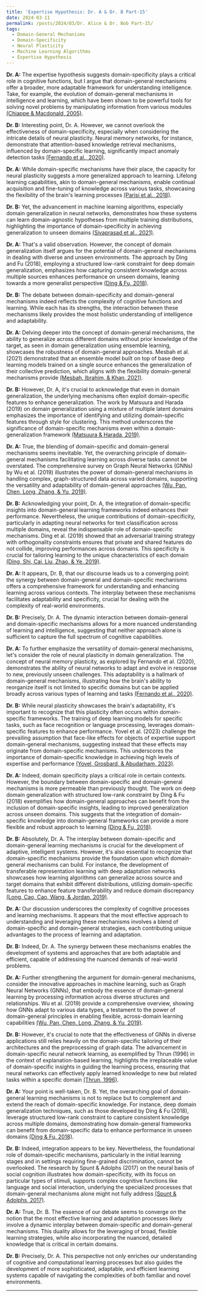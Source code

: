 ```yaml
---
title: 'Expertise Hypothesis: Dr. A & Dr. B Part-15'
date: 2024-03-11
permalink: /posts/2024/03/Dr. Alice & Dr. Bob Part-15/
tags:
  - Domain-General Mechanisms
  - Domain-Specificity
  - Neural Plasticity
  - Machine Learning Algorithms
  - Expertise Hypothesis
---
```


**Dr. A:** The expertise hypothesis suggests domain-specificity plays a critical role in cognitive functions, but I argue that domain-general mechanisms offer a broader, more adaptable framework for understanding intelligence. Take, for example, the evolution of domain-general mechanisms in intelligence and learning, which have been shown to be powerful tools for solving novel problems by manipulating information from various modules [(Chiappe & Macdonald, 2005)](https://consensus.app/papers/evolution-domaingeneral-mechanisms-intelligence-chiappe/f831a6f9e073531fa7363afddef2c747/?utm_source=chatgpt).

**Dr. B:** Interesting point, Dr. A. However, we cannot overlook the effectiveness of domain-specificity, especially when considering the intricate details of neural plasticity. Neural memory networks, for instance, demonstrate that attention-based knowledge retrieval mechanisms, influenced by domain-specific learning, significantly impact anomaly detection tasks [(Fernando et al., 2020)](https://consensus.app/papers/memory-plasticity-anomaly-detection-fernando/a35513c130f1548cab7e8ae528c9c531/?utm_source=chatgpt).

**Dr. A:** While domain-specific mechanisms have their place, the capacity for neural plasticity suggests a more generalized approach to learning. Lifelong learning capabilities, akin to domain-general mechanisms, enable continual acquisition and fine-tuning of knowledge across various tasks, showcasing the flexibility of the brain's learning processes [(Parisi et al., 2018)](https://consensus.app/papers/continual-lifelong-learning-neural-networks-review-parisi/b506e0c6a1105241b7f2d079ea2975d1/?utm_source=chatgpt).

**Dr. B:** Yet, the advancement in machine learning algorithms, especially domain generalization in neural networks, demonstrates how these systems can learn domain-agnostic hypotheses from multiple training distributions, highlighting the importance of domain-specificity in achieving generalization to unseen domains [(Sivaprasad et al., 2021)](https://consensus.app/papers/reappraising-domain-generalization-neural-networks-sivaprasad/3bc143fad7005b57a4259a98a0937890/?utm_source=chatgpt).

**Dr. A:** That's a valid observation. However, the concept of domain generalization itself argues for the potential of domain-general mechanisms in dealing with diverse and unseen environments. The approach by Ding and Fu (2018), employing a structured low-rank constraint for deep domain generalization, emphasizes how capturing consistent knowledge across multiple sources enhances performance on unseen domains, leaning towards a more generalist perspective [(Ding & Fu, 2018)](https://consensus.app/papers/domain-generalization-with-structured-lowrank-ding/1fbb3d34b7215121be36b0b98b8d2d6f/?utm_source=chatgpt).

**Dr. B:** The debate between domain-specificity and domain-general mechanisms indeed reflects the complexity of cognitive functions and learning. While each has its strengths, the interaction between these mechanisms likely provides the most holistic understanding of intelligence and adaptability.

**Dr. A:** Delving deeper into the concept of domain-general mechanisms, the ability to generalize across different domains without prior knowledge of the target, as seen in domain generalization using ensemble learning, showcases the robustness of domain-general approaches. Mesbah et al. (2021) demonstrated that an ensemble model built on top of base deep learning models trained on a single source enhances the generalization of their collective prediction, which aligns with the flexibility domain-general mechanisms provide [(Mesbah, Ibrahim, & Khan, 2021)](https://consensus.app/papers/domain-generalization-using-learning-mesbah/7487d39d0f0b519699348feb624159ed/?utm_source=chatgpt).

**Dr. B:** However, Dr. A, it's crucial to acknowledge that even in domain generalization, the underlying mechanisms often exploit domain-specific features to enhance generalization. The work by Matsuura and Harada (2019) on domain generalization using a mixture of multiple latent domains emphasizes the importance of identifying and utilizing domain-specific features through style for clustering. This method underscores the significance of domain-specific mechanisms even within a domain-generalization framework [(Matsuura & Harada, 2019)](https://consensus.app/papers/domain-generalization-using-mixture-multiple-latent-matsuura/187d6b602c3d5a22a6a9f24af2089fa3/?utm_source=chatgpt).

**Dr. A:** True, the blending of domain-specific and domain-general mechanisms seems inevitable. Yet, the overarching principle of domain-general mechanisms facilitating learning across diverse tasks cannot be overstated. The comprehensive survey on Graph Neural Networks (GNNs) by Wu et al. (2019) illustrates the power of domain-general mechanisms in handling complex, graph-structured data across varied domains, supporting the versatility and adaptability of domain-general approaches [(Wu, Pan, Chen, Long, Zhang, & Yu, 2019)](https://consensus.app/papers/comprehensive-survey-graph-neural-networks-wu/ef053d4aace05946994df572bfb9d571/?utm_source=chatgpt).

**Dr. B:** Acknowledging your point, Dr. A, the integration of domain-specific insights into domain-general learning frameworks indeed enhances their performance. Nevertheless, the unique contributions of domain-specificity, particularly in adapting neural networks for text classification across multiple domains, reveal the indispensable role of domain-specific mechanisms. Ding et al. (2019) showed that an adversarial training strategy with orthogonality constraints ensures that private and shared features do not collide, improving performances across domains. This specificity is crucial for tailoring learning to the unique characteristics of each domain [(Ding, Shi, Cai, Liu, Zhao, & Ye, 2019)](https://consensus.app/papers/learning-multidomain-adversarial-neural-networks-text-ding/675f23a391475a8198e5c912e43346fc/?utm_source=chatgpt).

**Dr. A:** It appears, Dr. B, that our discourse leads us to a converging point: the synergy between domain-general and domain-specific mechanisms offers a comprehensive framework for understanding and enhancing learning across various contexts. The interplay between these mechanisms facilitates adaptability and specificity, crucial for dealing with the complexity of real-world environments.

**Dr. B:** Precisely, Dr. A. The dynamic interaction between domain-general and domain-specific mechanisms allows for a more nuanced understanding of learning and intelligence, suggesting that neither approach alone is sufficient to capture the full spectrum of cognitive capabilities.

**Dr. A:** To further emphasize the versatility of domain-general mechanisms, let's consider the role of neural plasticity in domain generalization. The concept of neural memory plasticity, as explored by Fernando et al. (2020), demonstrates the ability of neural networks to adapt and evolve in response to new, previously unseen challenges. This adaptability is a hallmark of domain-general mechanisms, illustrating how the brain's ability to reorganize itself is not limited to specific domains but can be applied broadly across various types of learning and tasks [(Fernando et al., 2020)](https://consensus.app/papers/memory-plasticity-anomaly-detection-fernando/a35513c130f1548cab7e8ae528c9c531/?utm_source=chatgpt).

**Dr. B:** While neural plasticity showcases the brain's adaptability, it's important to recognize that this plasticity often occurs within domain-specific frameworks. The training of deep learning models for specific tasks, such as face recognition or language processing, leverages domain-specific features to enhance performance. Yovel et al. (2023) challenge the prevailing assumption that face-like effects for objects of expertise support domain-general mechanisms, suggesting instead that these effects may originate from domain-specific mechanisms. This underscores the importance of domain-specific knowledge in achieving high levels of expertise and performance [(Yovel, Grosbard, & Abudarham, 2023)](https://consensus.app/papers/deep-learning-models-challenge-prevailing-assumption-yovel/c16742d8da9b57268c25393d8e183066/?utm_source=chatgpt).

**Dr. A:** Indeed, domain specificity plays a critical role in certain contexts. However, the boundary between domain-specific and domain-general mechanisms is more permeable than previously thought. The work on deep domain generalization with structured low-rank constraint by Ding & Fu (2018) exemplifies how domain-general approaches can benefit from the inclusion of domain-specific insights, leading to improved generalization across unseen domains. This suggests that the integration of domain-specific knowledge into domain-general frameworks can provide a more flexible and robust approach to learning [(Ding & Fu, 2018)](https://consensus.app/papers/domain-generalization-with-structured-lowrank-ding/1fbb3d34b7215121be36b0b98b8d2d6f/?utm_source=chatgpt).

**Dr. B:** Absolutely, Dr. A. The interplay between domain-specific and domain-general learning mechanisms is crucial for the development of adaptive, intelligent systems. However, it's also essential to recognize that domain-specific mechanisms provide the foundation upon which domain-general mechanisms can build. For instance, the development of transferable representation learning with deep adaptation networks showcases how learning algorithms can generalize across source and target domains that exhibit different distributions, utilizing domain-specific features to enhance feature transferability and reduce domain discrepancy [(Long, Cao, Cao, Wang, & Jordan, 2019)](https://consensus.app/papers/representation-learning-deep-adaptation-networks-long/68996fa316f35f55a09ae4a5694c7318/?utm_source=chatgpt).

**Dr. A:** Our discussion underscores the complexity of cognitive processes and learning mechanisms. It appears that the most effective approach to understanding and leveraging these mechanisms involves a blend of domain-specific and domain-general strategies, each contributing unique advantages to the process of learning and adaptation.

**Dr. B:** Indeed, Dr. A. The synergy between these mechanisms enables the development of systems and approaches that are both adaptable and efficient, capable of addressing the nuanced demands of real-world problems.

**Dr. A:** Further strengthening the argument for domain-general mechanisms, consider the innovative approaches in machine learning, such as Graph Neural Networks (GNNs), that embody the essence of domain-general learning by processing information across diverse structures and relationships. Wu et al. (2019) provide a comprehensive overview, showing how GNNs adapt to various data types, a testament to the power of domain-general principles in enabling flexible, across-domain learning capabilities [(Wu, Pan, Chen, Long, Zhang, & Yu, 2019)](https://consensus.app/papers/comprehensive-survey-graph-neural-networks-wu/ef053d4aace05946994df572bfb9d571/?utm_source=chatgpt).

**Dr. B:** However, it's crucial to note that the effectiveness of GNNs in diverse applications still relies heavily on the domain-specific tailoring of their architectures and the preprocessing of graph data. The advancement in domain-specific neural network learning, as exemplified by Thrun (1996) in the context of explanation-based learning, highlights the irreplaceable value of domain-specific insights in guiding the learning process, ensuring that neural networks can effectively apply learned knowledge to new but related tasks within a specific domain [(Thrun, 1996)](https://consensus.app/papers/explanationbased-network-learning-thrun/f667fb8ba1e65ccabc625cb1f1e376e7/?utm_source=chatgpt).

**Dr. A:** Your point is well-taken, Dr. B. Yet, the overarching goal of domain-general learning mechanisms is not to replace but to complement and extend the reach of domain-specific knowledge. For instance, deep domain generalization techniques, such as those developed by Ding & Fu (2018), leverage structured low-rank constraint to capture consistent knowledge across multiple domains, demonstrating how domain-general frameworks can benefit from domain-specific data to enhance performance in unseen domains [(Ding & Fu, 2018)](https://consensus.app/papers/domain-generalization-with-structured-lowrank-ding/1fbb3d34b7215121be36b0b98b8d2d6f/?utm_source=chatgpt).

**Dr. B:** Indeed, integration appears to be key. Nevertheless, the foundational role of domain-specific mechanisms, particularly in the initial learning stages and in settings requiring fine-grained discrimination, cannot be overlooked. The research by Spunt & Adolphs (2017) on the neural basis of social cognition illustrates how domain-specificity, with its focus on particular types of stimuli, supports complex cognitive functions like language and social interaction, underlying the specialized processes that domain-general mechanisms alone might not fully address [(Spunt & Adolphs, 2017)](https://consensus.app/papers/look-domain-specificity-insights-neuroscience-spunt/43c66b3fa97259f39c89fae26919dc14/?utm_source=chatgpt).

**Dr. A:** True, Dr. B. The essence of our debate seems to converge on the notion that the most effective learning and adaptation processes likely involve a dynamic interplay between domain-specific and domain-general mechanisms. This duality allows for the leveraging of broad, flexible learning strategies, while also incorporating the nuanced, detailed knowledge that is critical in certain domains.

**Dr. B:** Precisely, Dr. A. This perspective not only enriches our understanding of cognitive and computational learning processes but also guides the development of more sophisticated, adaptable, and efficient learning systems capable of navigating the complexities of both familiar and novel environments.

---